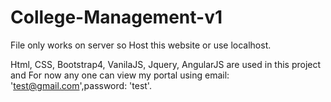 # College-Management-v1
File only works on server so Host this website or use localhost.

Html, CSS, Bootstrap4, VanilaJS, Jquery, AngularJS are used in this project and
For now any one can view my portal using email: 'test@gmail.com',password: 'test'.
